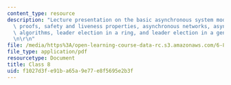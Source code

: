 ```yaml
---
content_type: resource
description: "Lecture presentation on the basic asynchronous system model, hierarchical\
  \ proofs, safety and liveness properties, asynchronous networks, asynchronous network\
  \ algorithms, leader election in a ring, and leader election in a general network.\r\
  \n\r\n"
file: /media/https%3A/open-learning-course-data-rc.s3.amazonaws.com/6-852j-distributed-algorithms-fall-2009/f1027d3fe91ba65a9e77e8f5695e2b3f_MIT6_852JF09_lec08.pdf
file_type: application/pdf
resourcetype: Document
title: Class 8
uid: f1027d3f-e91b-a65a-9e77-e8f5695e2b3f
---
```

